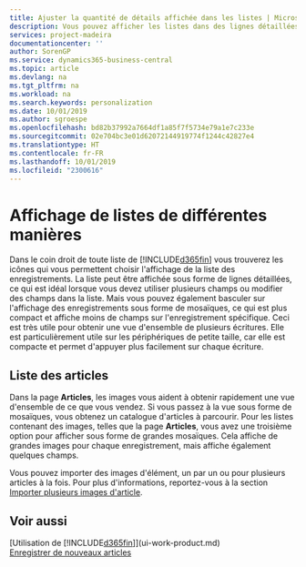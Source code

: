 ```yaml
---
title: Ajuster la quantité de détails affichée dans les listes | Microsoft Docs
description: Vous pouvez afficher les listes dans des lignes détaillées qui fournissent plus d'informations, ou en tant que vignettes faciles à analyser visuellement et qui peuvent inclure des miniatures d'image.
services: project-madeira
documentationcenter: ''
author: SorenGP
ms.service: dynamics365-business-central
ms.topic: article
ms.devlang: na
ms.tgt_pltfrm: na
ms.workload: na
ms.search.keywords: personalization
ms.date: 10/01/2019
ms.author: sgroespe
ms.openlocfilehash: bd82b37992a7664df1a85f7f5734e79a1e7c233e
ms.sourcegitcommit: 02e704bc3e01d62072144919774f1244c42827e4
ms.translationtype: HT
ms.contentlocale: fr-FR
ms.lasthandoff: 10/01/2019
ms.locfileid: "2300616"
---
```

# <a name="displaying-lists-in-different-ways"></a>Affichage de listes de différentes manières
Dans le coin droit de toute liste de [!INCLUDE[d365fin](includes/d365fin_md.md)] vous trouverez les icônes qui vous permettent choisir l'affichage de la liste des enregistrements. La liste peut être affichée sous forme de lignes détaillées, ce qui est idéal lorsque vous devez utiliser plusieurs champs ou modifier des champs dans la liste. Mais vous pouvez également basculer sur l'affichage des enregistrements sous forme de mosaïques, ce qui est plus compact et affiche moins de champs sur l'enregistrement spécifique. Ceci est très utile pour obtenir une vue d'ensemble de plusieurs écritures. Elle est particulièrement utile sur les périphériques de petite taille, car elle est compacte et permet d'appuyer plus facilement sur chaque écriture.

## <a name="item-list"></a>Liste des articles
Dans la page **Articles**, les images vous aident à obtenir rapidement une vue d'ensemble de ce que vous vendez. Si vous passez à la vue sous forme de mosaïques, vous obtenez un catalogue d'articles à parcourir. Pour les listes contenant des images, telles que la page **Articles**, vous avez une troisième option pour afficher sous forme de grandes mosaïques. Cela affiche de grandes images pour chaque enregistrement, mais affiche également quelques champs.

Vous pouvez importer des images d'élément, un par un ou pour plusieurs articles à la fois. Pour plus d'informations, reportez-vous à la section [Importer plusieurs images d'article](inventory-how-import-item-pictures.md).  

## <a name="see-also"></a>Voir aussi
[Utilisation de [!INCLUDE[d365fin](includes/d365fin_md.md)]](ui-work-product.md)  
[Enregistrer de nouveaux articles](inventory-how-register-new-items.md)  
